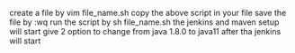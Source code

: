 create a file by vim file_name.sh
copy the above script in your file
save the file by :wq
run the script by sh file_name.sh
the jenkins and maven setup will start
give 2 option to change from java 1.8.0 to java11
after tha jenkins will start
